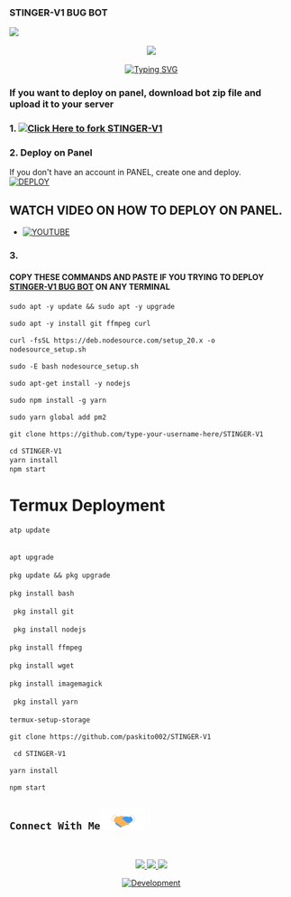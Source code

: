 ### STINGER-V1 BUG BOT 
   <a><img src='https://telegra.ph/file/9449e4b78e8066cbefe28.jpg'/></a>
<p align="center">
<img src="https://telegra.ph/file/9449e4b78e8066cbefe28.jpg"/> 
<p align="center">
  <a href="https://git.io/typing-svg"><img src="https://readme-typing-svg.demolab.com?font=EB+Garamond&weight=800&size=28&duration=4000&pause=1000&random=false&width=435&lines=+_____STINGER+V1+BUG+BOT-BOT_____;WHATSAPP+CRASH+x+BUG+BOT;DEVELOPED+BY+ES⚡+TEAMS+TECH;REALESE+DATE+5%2F9%2F2024." alt="Typing SVG" /></a>
</p>

### If you want to deploy on panel, download bot zip file and upload it to your server 

### 1. <a href="https://github.com/paskito002/STINGER-V1/fork"><img src="https://img.shields.io/badge/FORK-blue" alt="Click Here to fork STINGER-V1" width="70"></a>

 ### 2. Deploy on Panel

 If you don't have an account in PANEL, create one and deploy.
    <br>
    <a href='https://control.bot-hosting.net/auth/login' target="_blank"><img alt='DEPLOY' src='https://img.shields.io/badge/-DEPLOY-black?style=for-the-badge&logo=bot-hosting.net&logoColor=white'/></a>
    
## WATCH VIDEO ON HOW TO DEPLOY ON PANEL.
* [![YOUTUBE](https://img.shields.io/badge/HOW_TO_DEPLOY-red?style=for-the-badge&logo=youtube&logoColor=white)](https://youtu.be/pBwPJgIRDjE?si=Y7MkCFsvFbnO7j7t)

### 3.
#### COPY THESE COMMANDS AND PASTE IF YOU TRYING TO DEPLOY [STINGER-V1 BUG BOT](https://github.com/paskito002/STINGER-V1) ON ANY TERMINAL
```
sudo apt -y update && sudo apt -y upgrade
```
```
sudo apt -y install git ffmpeg curl
```
```
curl -fsSL https://deb.nodesource.com/setup_20.x -o nodesource_setup.sh
```
```
sudo -E bash nodesource_setup.sh
```
```
sudo apt-get install -y nodejs
```
```
sudo npm install -g yarn
```
```
sudo yarn global add pm2
```
```
git clone https://github.com/type-your-username-here/STINGER-V1
```
```
cd STINGER-V1
yarn install 
npm start
```
 
# Termux Deployment

```
atp update
   

apt upgrade

pkg update && pkg upgrade

pkg install bash

 pkg install git

 pkg install nodejs

pkg install ffmpeg

pkg install wget

pkg install imagemagick

 pkg install yarn

termux-setup-storage
```

```
git clone https://github.com/paskito002/STINGER-V1
```
```
 cd STINGER-V1
```
```
yarn install
  ```
    
```
npm start
```

## ```Connect With Me```<img src="https://github.com/0xAbdulKhalid/0xAbdulKhalid/raw/main/assets/mdImages/handshake.gif" width ="80"></h1> 
 <br> 
<p align="center">
<a href="https://wa.me/2349037524605"><img src="https://img.shields.io/badge/Contact ES-TEAMS TECH-25D366?style=for-the-badge&logo=whatsapp&logoColor=white" />
<a href="https://whatsapp.com/channel/0029Vaj1vKSK5cDDT4tVvY1y"><img src="https://img.shields.io/badge/Join Official Channel-25D366?style=for-the-badge&logo=whatsapp&logoColor=white" />
<a href="https://www.youtube.com/@esteams"><img src="https://img.shields.io/badge/Subscribe-ff0000?style=for-the-badge&logo=youtube&logoColor=ff000000&link=https://www.youtube.com/@esteams" /><br>
<p align="center">
<img alt="Development" width="250" src="https://media2.giphy.com/media/W9tBvzTXkQopi/giphy.gif?cid=6c09b952xu6syi1fyqfyc04wcfk0qvqe8fd7sop136zxfjyn&ep=v1_internal_gif_by_id&rid=giphy.gif&ct=g" /> </p>
 
